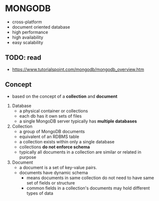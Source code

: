 # MONGODB
- cross-platform
- document oriented database
- high performance
- high availability
- easy scalability

## TODO: read
- https://www.tutorialspoint.com/mongodb/mongodb_overview.htm

## Concept
- based on the concept of a **collection** and **document**
1. Database
	- a physical container or collections
	- each db has it own sets of files
	- a single MongoDB server typically has **multiple databases**
2. Collection
	- a group of MongoDB documents
	- equivalent of an RDBMS table
	- a collection exists within only a single database
	- collections **do not enforce schema**
	- typically all documents in a collection are similar or related in purpose
3. Document
	- a document is a set of key-value pairs.
	- documents have dynamic schema
		- means documents in same collection do not need to have same set of fields or structure
		- common fields in a collection's documents may hold different types of data

